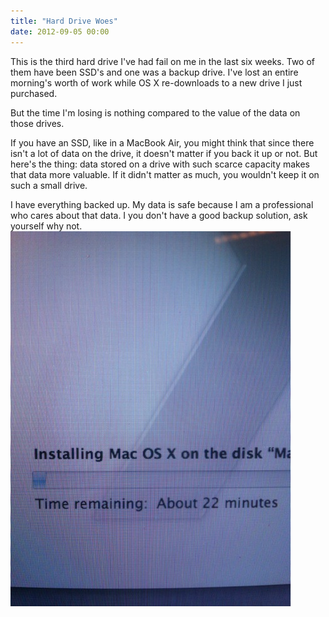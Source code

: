 ```yaml
---
title: "Hard Drive Woes"
date: 2012-09-05 00:00
---
```


This is the third hard drive I've had fail on me in the last six weeks. Two of them have been SSD's and one was a backup drive. I've lost an entire morning's worth of work while OS X re-downloads to a new drive I just purchased. 

But the time I'm losing is nothing compared to the value of the data on those drives. 

If you have an SSD, like in a MacBook Air, you might think that since there isn't a lot of data on the drive, it doesn't matter if you back it up or not. But here's the thing: data stored on a drive with such scarce capacity makes that data more valuable. If it didn't matter as much, you wouldn't keep it on such a small drive. 

I have everything backed up. My data is safe because I am a professional who cares about that data. I you don't have a good backup solution, ask yourself why not.<img src="/img/import/blog/SGFyZC1Ecml2ZS1X/BAFDC6017B224CAF9274A0A92A97E9D9.jpeg" class="img-responsive" />

<!-- more -->

